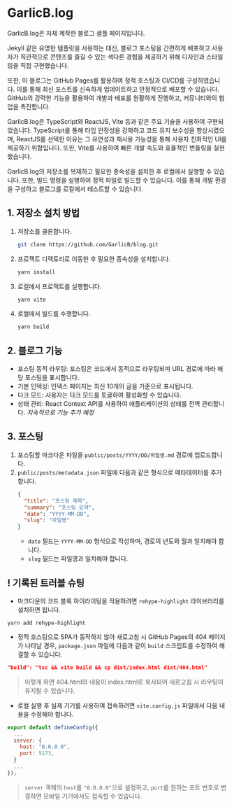 # GarlicB.log

GarlicB.log은 자체 제작한 블로그 샘플 페이지입니다.

Jekyll 같은 유명한 템플릿을 사용하는 대신, 블로그 포스팅을 간편하게 배포하고 사용자가 직관적으로 콘텐츠를 즐길 수 있는 색다른 경험을 제공하기 위해 디자인과 스타일링을 직접 구현했습니다.

또한, 이 블로그는 GitHub Pages를 활용하여 정적 호스팅과 CI/CD를 구성하였습니다. 이를 통해 최신 포스트를 신속하게 업데이트하고 안정적으로 배포할 수 있습니다. GitHub의 강력한 기능을 활용하여 개발과 배포를 원활하게 진행하고, 커뮤니티와의 협업을 촉진합니다.

GarlicB.log은 TypeScript와 ReactJS, Vite 등과 같은 주요 기술을 사용하여 구현되었습니다. TypeScript를 통해 타입 안정성을 강화하고 코드 유지 보수성을 향상시켰으며, ReactJS를 선택한 이유는 그 유연성과 재사용 가능성을 통해 사용자 친화적인 UI를 제공하기 위함입니다. 또한, Vite를 사용하여 빠른 개발 속도와 효율적인 번들링을 실현했습니다.

GarlicB.log의 저장소를 복제하고 필요한 종속성을 설치한 후 로컬에서 실행할 수 있습니다. 또한, 빌드 명령을 실행하여 정적 파일로 빌드할 수 있습니다. 이를 통해 개발 환경을 구성하고 블로그를 로컬에서 테스트할 수 있습니다.

## 1. 저장소 설치 방법

1. 저장소를 클론합니다.
   ```bash
   git clone https://github.com/GarlicB/blog.git
   ```
2. 프로젝트 디렉토리로 이동한 후 필요한 종속성을 설치합니다.
   ```bash
   yarn install
   ```
3. 로컬에서 프로젝트를 실행합니다.
   ```bash
   yarn vite
   ```
4. 로컬에서 빌드를 수행합니다.
   ```bash
   yarn build
   ```

## 2. 블로그 기능

- 포스팅 동적 라우팅: 포스팅은 코드에서 동적으로 라우팅되며 URL 경로에 따라 해당 포스팅을 표시합니다.
- 기본 인덱싱: 인덱스 페이지는 최신 10개의 글을 기준으로 표시됩니다.
- 다크 모드: 사용자는 다크 모드를 토글하여 활성화할 수 있습니다.
- 상태 관리: React Context API를 사용하여 애플리케이션의 상태를 전역 관리합니다.
  _지속적으로 기능 추가 예정_

## 3. 포스팅

1. 포스팅할 마크다운 파일을 `public/posts/YYYY/DD/파일명.md` 경로에 업로드합니다.
2. `public/posts/metadata.json` 파일에 다음과 같은 형식으로 메타데이터를 추가합니다.
   ```json
   {
     "title": "포스팅 제목",
     "summary": "포스팅 요약",
     "date": "YYYY-MM-DD",
     "slug": "파일명"
   }
   ```
   - `date` 필드는 `YYYY-MM-DD` 형식으로 작성하며, 경로의 년도와 월과 일치해야 합니다.
   - `slug` 필드는 파일명과 일치해야 합니다.

## ! 기록된 트러블 슈팅

- 마크다운의 코드 블록 하이라이팅을 적용하려면 `rehype-highlight` 라이브러리를 설치하면 됩니다.

```
yarn add rehype-highlight
```

- 정적 호스팅으로 SPA가 동작하지 않아 새로고침 시 GitHub Pages의 404 페이지가 나타날 경우, `package.json` 파일에 다음과 같이 `build` 스크립트를 수정하여 해결할 수 있습니다.

```json
"build": "tsc && vite build && cp dist/index.html dist/404.html"
```

> 이렇게 하면 404.html의 내용이 index.html로 복사되어 새로고침 시 라우팅이 유지될 수 있습니다.

- 로컬 실행 후 실제 기기를 사용하여 접속하려면 `vite.config.js` 파일에서 다음 내용을 수정해야 합니다.

```javascript
export default defineConfig({
  ...
  server: {
    host: "0.0.0.0",
    port: 5173,
  }
  ...
});
```

> `server` 객체의 `host`를 `"0.0.0.0"`으로 설정하고, `port`를 원하는 포트 번호로 변경하면 모바일 기기에서도 접속할 수 있습니다.
